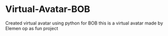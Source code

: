 # Virtual-Avatar-BOB
Created virtual avatar using python for BOB
this is a virtual avatar made by Elemen op as fun project
